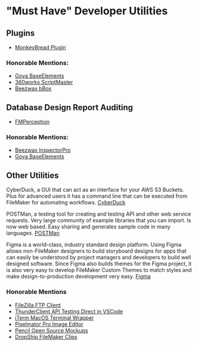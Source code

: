 # "Must Have" Developer Utilities

## Plugins
- [MonkeyBread Plugin](https://www.monkeybreadsoftware.com/filemaker/)

### Honorable Mentions:
- [Goya BaseElements](https://docs.baseelementsplugin.com/)
- [360works ScriptMaster](https://www.360works.com/scriptmaster/)
- [Beezwax bBox](https://www.beezwax.net/products/bbox)

## Database Design Report Auditing
- [FMPerception](https://www.fmperception.com/)

### Honorable Mentions:
- [Beezwax InspectorPro](https://www.beezwax.net/products/inspector-pro)
- [Goya BaseElements](https://baseelements.com/)

## Other Utilities
CyberDuck, a GUI that can act as an interface for your AWS S3 Buckets. Plus for advanced users it has a command line that can be executed from FileMaker for automating workflows.
[CyberDuck](https://cyberduck.io/)

POSTMan, a testing tool for creating and testing API and other web service requests. Very large community of example libraries that you can import. Is now web based. Easy sharing and generates sample code in many languages.
[POSTMan](https://www.postman.com/)

Figma is a world-class, industry standard design platform. Using Figma allows non-FileMaker designers to build storyboard designs for apps that can easily be understood by project managers and developers to build well designed software. Since Figma also builds themes for the Figma project, it is also very easy to develop FileMaker Custom Themes to match styles and make design-to-production development very easy.
[Figma](https://www.figma.com/)

### Honorable Mentions
- [FileZilla FTP Client](https://filezilla-project.org/)
- [ThunderClient API Testing Direct in VSCode](https://www.thunderclient.com/)
- [iTerm MacOS Terminal Wrapper](https://iterm2.com/)
- [Pixelmator Pro Image Editor](https://www.pixelmator.com/pro/)
- [Pencil Open Source Mockups](https://pencil.evolus.vn/)
- [DropShip FileMaker Clips](https://dropship.fm/)